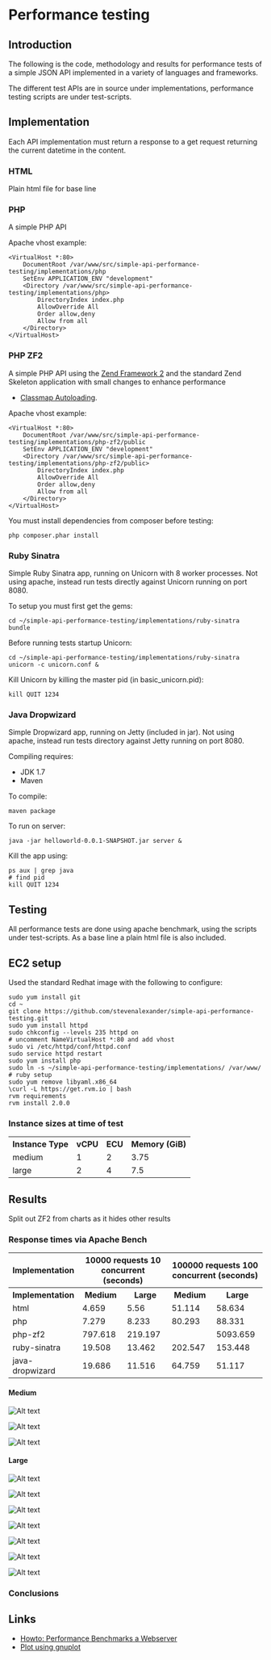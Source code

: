 # Performance testing

## Introduction

The following is the code, methodology and results for performance tests of a simple JSON API implemented in a variety of languages and frameworks.

The different test APIs are in source under implementations, performance testing scripts are under test-scripts.

## Implementation

Each API implementation must return a response to a get request returning the current datetime in the content.

### HTML

Plain html file for base line

### PHP

A simple PHP API

Apache vhost example:


    <VirtualHost *:80>
        DocumentRoot /var/www/src/simple-api-performance-testing/implementations/php
        SetEnv APPLICATION_ENV "development"
        <Directory /var/www/src/simple-api-performance-testing/implementations/php>
            DirectoryIndex index.php
            AllowOverride All
            Order allow,deny
            Allow from all
        </Directory>
    </VirtualHost>


### PHP ZF2

A simple PHP API using the [Zend Framework 2](http://framework.zend.com/) and the standard Zend Skeleton application with small changes to enhance performance
- [Classmap Autoloading](http://samminds.com/2012/11/zf2-performance-quicktipp-2-classmap-autoloading).

Apache vhost example:


    <VirtualHost *:80>
        DocumentRoot /var/www/src/simple-api-performance-testing/implementations/php-zf2/public
        SetEnv APPLICATION_ENV "development"
        <Directory /var/www/src/simple-api-performance-testing/implementations/php-zf2/public>
            DirectoryIndex index.php
            AllowOverride All
            Order allow,deny
            Allow from all
        </Directory>
    </VirtualHost>


You must install dependencies from composer before testing:


    php composer.phar install


### Ruby Sinatra

Simple Ruby Sinatra app, running on Unicorn with 8 worker processes. Not using apache, instead run tests directly against Unicorn running on port 8080.

To setup you must first get the gems:


    cd ~/simple-api-performance-testing/implementations/ruby-sinatra
    bundle


Before running tests startup Unicorn:


    cd ~/simple-api-performance-testing/implementations/ruby-sinatra
    unicorn -c unicorn.conf &


Kill Unicorn by killing the master pid (in basic_unicorn.pid):

    kill QUIT 1234

### Java Dropwizard

Simple Dropwizard app, running on Jetty (included in jar). Not using apache, instead run tests directory against Jetty running on port 8080.

Compiling requires:
* JDK 1.7
* Maven

To compile:

    maven package

To run on server:

    java -jar helloworld-0.0.1-SNAPSHOT.jar server &

Kill the app using:

    ps aux | grep java
    # find pid
    kill QUIT 1234

## Testing

All performance tests are done using apache benchmark, using the scripts under test-scripts. As a base line a plain html file is also included.

## EC2 setup

Used the standard Redhat image with the following to configure:


    sudo yum install git
    cd ~
    git clone https://github.com/stevenalexander/simple-api-performance-testing.git
    sudo yum install httpd
    sudo chkconfig --levels 235 httpd on
    # uncomment NameVirtualHost *:80 and add vhost
    sudo vi /etc/httpd/conf/httpd.conf
    sudo service httpd restart
    sudo yum install php
    sudo ln -s ~/simple-api-performance-testing/implementations/ /var/www/
    # ruby setup
    sudo yum remove libyaml.x86_64
    \curl -L https://get.rvm.io | bash
    rvm requirements
    rvm install 2.0.0


### Instance sizes at time of test

<table>
    <tr>
        <th>Instance Type</th>
        <th>vCPU</th>
        <th>ECU</th>
        <th>Memory (GiB)</th>
    </tr>
    <tr>
        <td>medium</td>
        <td>1</td>
        <td>2</td>
        <td>3.75</td>
    </tr>
    <tr>
        <td>large</td>
        <td>2</td>
        <td>4</td>
        <td>7.5</td>
    </tr>
</table>

## Results

Split out ZF2 from charts as it hides other results

### Response times via Apache Bench

<table>
    <tr>
        <th>Implementation</th>
        <th colspan=2>10000 requests 10 concurrent (seconds)</th>
        <th colspan=2>100000 requests 100 concurrent (seconds)</th>
    </tr>
    <tr>
        <th>Implementation</th>
        <th>Medium</th>
        <th>Large</th>
        <th>Medium</th>
        <th>Large</th>
    </tr>
    <tr>
        <td>html</td>
        <td>4.659</td>
        <td>5.56</td>
        <td>51.114</td>
        <td>58.634</td>
    </tr>
    <tr>
        <td>php</td>
        <td>7.279</td>
        <td>8.233</td>
        <td>80.293</td>
        <td>88.331</td>
    </tr>
    <tr>
        <td>php-zf2</td>
        <td>797.618</td>
        <td>219.197</td>
        <td> </td>
        <td>5093.659</td>
    </tr>
    <tr>
        <td>ruby-sinatra</td>
        <td>19.508</td>
        <td>13.462</td>
        <td>202.547</td>
        <td>153.448</td>
    </tr>
    <tr>
        <td>java-dropwizard</td>
        <td>19.686</td>
        <td>11.516</td>
        <td>64.759</td>
        <td>51.117</td>
    </tr>
</table>

#### Medium

![Alt text](results/ec2-medium-r100000-c100.png)

![Alt text](results/ec2-medium-r100000-c100-requests.png)

![Alt text](results/ec2-medium-r100000-c100-php-zf2-requests.png)

#### Large

![Alt text](results/ec2-large-r100000-c100.png)

![Alt text](results/ec2-large-r100000-c100-requests.png)

![Alt text](results/ec2-large-r100000-c100-php-zf2-requests.png)

![Alt text](results/ec2-large-r100000-c100-cpu.png)

![Alt text](results/ec2-large-r100000-c100-php-zf2-cpu.png)

![Alt text](results/ec2-large-r100000-c100-mem.png)

![Alt text](results/ec2-large-r100000-c100-php-zf2-mem.png)

### Conclusions


## Links
* [Howto: Performance Benchmarks a Webserver](http://www.cyberciti.biz/tips/howto-performance-benchmarks-a-web-server.html)
* [Plot using gnuplot](http://tjholowaychuk.com/post/543349452/apachebench-gnuplot-graphing-benchmarks)
